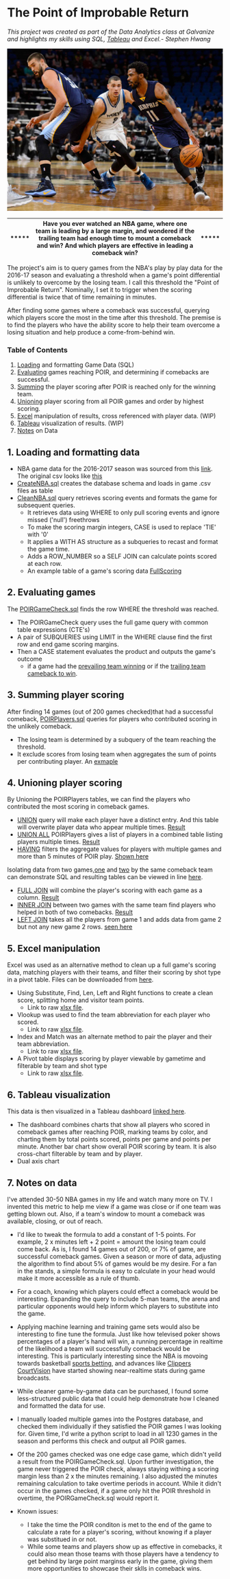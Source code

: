 # The Point of Improbable Return
*This project was created as part of the Data Analytics class at Galvanize and highlights my skills using SQL, [Tableau](https://public.tableau.com/profile/stephen.hwang#!/vizhome/PointofImprobableReturn/PointofImprobableReturnDashboard) and Excel.- Stephen Hwang*

![POIRimage1](https://github.com/stvhwang/nba2016-17/blob/master/mike-conley-marc-gasol-pick.jpg "Marc Gasol and Mike Conley, players who led the Memphis Grizzles to multiple come-from-behind wins.")
             
| ***** | Have you ever watched an NBA game, where one team is leading by a large margin, and wondered if the trailing team had enough time to mount a comeback and win?  And which players are effective in leading a comeback win? | ***** | 
| --- | ---      | --- |


The project's aim is to query games from the NBA's play by play data for the 2016-17 season and evaluating a threshold when a game's point differential is unlikely to overcome by the losing team. I call this threshold the "Point of Improbable Return". Nominally, I set it to trigger when the scoring differential is twice that of time remaining in minutes.

After finding some games where a comeback was successful, querying which players score the most in the time after this threshold. The premise is to find the players who have the ability score to help their team overcome a losing situation and help produce a come-from-behind win.
### Table of Contents
1. [Loading](#1-loading-and-formatting-data) and formatting Game Data (SQL)
2. [Evaluating](#2-evaluating-games) games reaching POIR, and determining if comebacks are successful.
3. [Summing](#3-summing-player-scoring) the player scoring after POIR is reached only for the winning team.
4. [Unioning](#4-unioning-player-scoring) player scoring from all POIR games and order by highest scoring.
5. [Excel](#5-excel-manipulation) manipulation of results, cross referenced with player data. (WIP)
6. [Tableau](#6-tableau-visualization) visualization of results. (WIP)
7. [Notes](#7-notes-on-data) on Data

## 1. Loading and formatting data
* NBA game data for the 2016-2017 season was sourced from this [link](https://drive.google.com/file/d/0B5QcyddjOpKOODZjZ0FJU3JSakU/view).  The original csv looks like [this](https://raw.githubusercontent.com/stvhwang/nba2016-17/master/CleanNBA/0021600001.csv)
* [CreateNBA.sql](https://github.com/stvhwang/nba2016-17/blob/master/CleanNBA/CreateNBA.sql) creates the database schema and loads in game .csv files as table
* [CleanNBA.sql](https://github.com/stvhwang/nba2016-17/blob/master/CleanNBA/CleanNBA.sql) query retrieves scoring events and formats the game for subsequent queries.
  * It retrieves data using WHERE to only pull scoring events and ignore missed ('null') freethrows
  * To make the scoring margin integers, CASE is used to replace 'TIE' with '0'
  * It applies a WITH AS structure as a subqueries to recast and format the game time.
  * Adds a ROW_NUMBER so a SELF JOIN can calculate points scored at each row.
  * An example table of a game's scoring data [FullScoring](https://github.com/stvhwang/nba2016-17/blob/master/CleanNBA/FullScoring_game0021600001.csv)

## 2. Evaluating games
The [POIRGameCheck.sql](https://github.com/stvhwang/nba2016-17/blob/master/POIRGameCheck/POIRGameCheck.sql) finds the row WHERE the threshold was reached.
  * The POIRGameCheck query uses the full game query with common table expressions (CTE's)
  * A pair of SUBQUERIES using LIMIT in the WHERE clause find the first row and end game scoring margins.
  * Then a CASE statement evaluates the product and outputs the game's outcome
     * if a game had the [prevailing team winning]() or if the [trailing team cameback to win]().

## 3. Summing player scoring
After finding 14 games (out of 200 games checked)that had a successful comeback, [POIRPlayers.sql](https://github.com/stvhwang/nba2016-17/blob/master/POIRPlayers/POIRPlayers.sql) queries for players who contributed scoring in the unlikely comeback.
  * The losing team is determined by a subquery of the team reaching the threshold.
  * It exclude scores from losing team when aggregates the sum of points per contributing player. An [exmaple](https://github.com/stvhwang/nba2016-17/blob/master/POIRPlayers/POIRPlayers_game0021600009.csv)

## 4. Unioning player scoring
By Unioning the POIRPlayers tables, we can find the players who contributed the most scoring in comeback games.
  * [UNION](https://github.com/stvhwang/nba2016-17/blob/master/Joins/POIRUnion.sql) query will make each player have a distinct entry. And this table will overwrite player data who appear multiple times. [Result](https://github.com/stvhwang/nba2016-17/blob/master/Joins/POIRUnion.csv)
  * [UNION ALL](https://github.com/stvhwang/nba2016-17/blob/master/Joins/POIRUnionAll.sql) POIRPlayers gives a list of players in a combined table listing players multiple times. [Result](https://github.com/stvhwang/nba2016-17/blob/master/Joins/POIRUnionAll.csv)
  * [HAVING](https://github.com/stvhwang/nba2016-17/blob/master/Joins/POIRUnionGames.sql) filters the aggregate values for players with multiple games and more than 5 minutes of POIR play. [Shown here](https://github.com/stvhwang/nba2016-17/blob/master/Joins/POIRUnionGames.csv)
  
Isolating data from two games,[one](https://github.com/stvhwang/nba2016-17/blob/master/Joins/POIRPlayers_Game1.csv) and [two](https://github.com/stvhwang/nba2016-17/blob/master/Joins/POIRPlayers_Game2.csv) by the same comeback team can demonstrate
SQL and resulting tables can be viewed in line [here](https://github.com/stvhwang/nba2016-17/blob/master/Joins/README.md).
  * [FULL JOIN](https://github.com/stvhwang/nba2016-17/blob/master/Joins/POIRPlayers_FullOuterJoin.sql) will combine the player's scoring with each game as a column. [Result](https://github.com/stvhwang/nba2016-17/blob/master/Joins/POIRPlayers_FullOuterJoin.csv)
  * [INNER JOIN](https://github.com/stvhwang/nba2016-17/blob/master/Joins/POIRPlayers_InnerJoin.sql) between two games with the same team find players who helped in both of two comebacks. [Result](https://github.com/stvhwang/nba2016-17/blob/master/Joins/POIRPlayers_InnerJoin.csv)
  * [LEFT JOIN](https://github.com/stvhwang/nba2016-17/blob/master/Joins/POIRPlayers_LeftJoin.sql) takes all the players from game 1 and adds data from game 2 but not any new game 2 rows. [seen here](https://github.com/stvhwang/nba2016-17/blob/master/Joins/POIRPlayers_LeftJoin.csv)

## 5. Excel manipulation
Excel was used as an alternative method to clean up a full game's scoring data, matching players with their teams, and filter their scoring by shot type in a pivot table. Files can be downloaded from [here](https://github.com/stvhwang/nba2016-17/tree/master/Excel).
  * Using Substitute, Find, Len, Left and Right functions to create a clean score, splitting home and visitor team points.
    * Link to raw [xlsx file](https://github.com/stvhwang/nba2016-17/blob/master/Excel/FullPoints_game0026100001_CleanScore.xlsx?raw=true).
  * Vlookup was used to find the team abbreviation for each player who scored.
     * Link to raw [xlsx file](https://github.com/stvhwang/nba2016-17/blob/master/Excel/FullPoints_game0026100001_Vlookup.xlsx?raw=true).
  * Index and Match was an alternate method to pair the player and their team abbreviation.
     * Link to raw [xlsx file](https://github.com/stvhwang/nba2016-17/blob/master/Excel/FullPoints_game0026100001_IndexMatch.xlsx?raw=true).
  * A Pivot table displays scoring by player viewable by gametime and filterable by team and shot type
    * Link to raw [xlsx file](https://github.com/stvhwang/nba2016-17/blob/master/Excel/FullPoints_game0026100001_PivotTable.xlsx?raw=true).

## 6. Tableau visualization
This data is then visualized in a Tableau dashboard [linked here](https://public.tableau.com/profile/stephen.hwang#!/vizhome/PointofImprobableReturn/PointofImprobableReturnDashboard).
  * The dashboard combines charts that show all players who scored in comeback games after reaching POIR, marking teams by color, and charting them by total points scored, points per game and points per minute. Another bar chart show overall POIR scoring by team. It is also cross-chart filterable by team and by player.
  * Dual axis chart

## 7. Notes on data
I've attended 30-50 NBA games in my life and watch many more on TV. I invented this metric to help me view if a game was close or if one team was getting blown out. Also, if a team's window to mount a comeback was available, closing, or out of reach.

* I'd like to tweak the formula to add a constant of 1-5 points. For example, 2 x minutes left + 2 point = amount the losing team could come back. As is, I found 14 games out of 200, or 7% of game, are successful comeback games. Given a season or more of data, adjusting the algorithm to find about 5% of games would be my desire. For a fan in the stands, a simple formula is easy to calculate in your head would make it more accessible as a rule of thumb.

* For a coach, knowing which players could effect a comeback would be interesting. Expanding the query to include 5-man teams, the arena and particular opponents would help inform which players to substitute into the game.

* Applying machine learning and training game sets would also be interesting to fine tune the formula. Just like how televised poker shows percentages of a player's hand will win, a running percentage in realtime of the likelihood a team will successfully comeback would be interesting. This is particularly interesting since the NBA is movoing towards basketball [sports betting](http://www.espn.com/chalk/story/_/id/24248120/gambling-need-know-nba-sports-betting-partnership), and advances like [Clippers CourtVision](https://www.clipperscourtvision.com) have started showing near-realtime stats during game broadcasts.

* While cleaner game-by-game data can be purchased, I found some less-structured public data that I could help demonstrate how I cleaned and formatted the data for use.

* I manually loaded multiple games into the Postgres database, and checked them individually if they satisfied the POIR games I was looking for. Given time, I'd write a python script to load in all 1230 games in the season and performs this check and output all POIR games.

* Of the 200 games checked was one edge case game, which didn't yeild a result from the POIRGameCheck.sql.  Upon further investigation, the game never triggered the POIR check, always staying withing a scoring margin less than 2 x the minutes remaining. I also adjusted the minutes remaining calculation to take overtime periods in account. While it didn't occur in the games checked, if a game only hit the POIR threshold in overtime, the POIRGameCheck.sql would report it.

* Known issues: 
  * I take the time the POIR conditon is met to the end of the game to calculate a rate for a player's scoring, without knowing if a player was substitued in or not.
  * While some teams and players show up as effective in comebacks, it could also mean those teams with those players have a tendency to get behind by large point marginss early in the game, giving them more opportunities to showcase their sklls in comeback wins.
